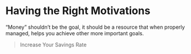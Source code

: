 # Having the Right Motivations

“Money” shouldn’t be the goal, it should be a resource that when properly managed, helps you achieve other more important goals.

>Increase Your Savings Rate